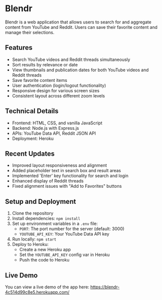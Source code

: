 # Blendr

Blendr is a web application that allows users to search for and aggregate content from YouTube and Reddit. Users can save their favorite content and manage their selections.

## Features

- Search YouTube videos and Reddit threads simultaneously
- Sort results by relevance or date
- View thumbnails and publication dates for both YouTube videos and Reddit threads
- Save favorite content items
- User authentication (login/logout functionality)
- Responsive design for various screen sizes
- Consistent layout across different zoom levels

## Technical Details

- Frontend: HTML, CSS, and vanilla JavaScript
- Backend: Node.js with Express.js
- APIs: YouTube Data API, Reddit JSON API
- Deployment: Heroku

## Recent Updates

- Improved layout responsiveness and alignment
- Added placeholder text in search box and result areas
- Implemented 'Enter' key functionality for search and login
- Enhanced display of Reddit threads
- Fixed alignment issues with "Add to Favorites" buttons

## Setup and Deployment

1. Clone the repository
2. Install dependencies: `npm install`
3. Set up environment variables in a `.env` file:
   - `PORT`: The port number for the server (default: 3000)
   - `YOUTUBE_API_KEY`: Your YouTube Data API key
4. Run locally: `npm start`
5. Deploy to Heroku:
   - Create a new Heroku app
   - Set the `YOUTUBE_API_KEY` config var in Heroku
   - Push the code to Heroku

## Live Demo

You can view a live demo of the app here: https://blendr-4c514d99c8e5.herokuapp.com/
